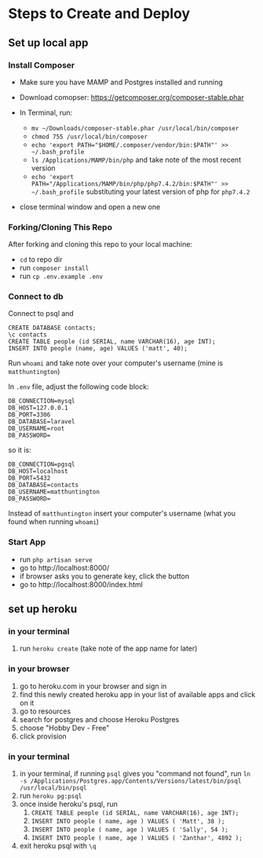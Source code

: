 # Steps to Create and Deploy

## Set up local app

### Install Composer

- Make sure you have MAMP and Postgres installed and running
- Download comopser: https://getcomposer.org/composer-stable.phar
- In Terminal, run:

  - `mv ~/Downloads/composer-stable.phar /usr/local/bin/composer`
  - `chmod 755 /usr/local/bin/composer`
  - `echo 'export PATH="$HOME/.composer/vendor/bin:$PATH"' >> ~/.bash_profile`
  - `ls /Applications/MAMP/bin/php` and take note of the most recent version
  - `echo 'export PATH="/Applications/MAMP/bin/php/php7.4.2/bin:$PATH"' >> ~/.bash_profile` substituting your latest version of php for `php7.4.2`

- close terminal window and open a new one

### Forking/Cloning This Repo

After forking and cloning this repo to your local machine:

- `cd` to repo dir
- run `composer install`
- run `cp .env.example .env`

### Connect to db

Connect to psql and

```
CREATE DATABASE contacts;
\c contacts
CREATE TABLE people (id SERIAL, name VARCHAR(16), age INT);
INSERT INTO people (name, age) VALUES ('matt', 40);
```

Run `whoami` and take note over your computer's username (mine is `matthuntington`)

In `.env` file, adjust the following code block:

```
DB_CONNECTION=mysql
DB_HOST=127.0.0.1
DB_PORT=3306
DB_DATABASE=laravel
DB_USERNAME=root
DB_PASSWORD=
```

so it is:

```
DB_CONNECTION=pgsql
DB_HOST=localhost
DB_PORT=5432
DB_DATABASE=contacts
DB_USERNAME=matthuntington
DB_PASSWORD=
```

Instead of `matthuntington` insert your computer's username (what you found when running `whoami`)

### Start App

- run `php artisan serve`
- go to http://localhost:8000/
- if browser asks you to generate key, click the button
- go to http://localhost:8000/index.html

## set up heroku

### in your terminal

1. run `heroku create` (take note of the app name for later)

### in your browser

1. go to heroku.com in your browser and sign in
1. find this newly created heroku app in your list of available apps and click on it
1. go to resources
1. search for postgres and choose Heroku Postgres
1. choose "Hobby Dev - Free"
1. click provision

### in your terminal

1. in your terminal, if running `psql` gives you "command not found", run `ln -s /Applications/Postgres.app/Contents/Versions/latest/bin/psql /usr/local/bin/psql`
1. run `heroku pg:psql`
1. once inside heroku's psql, run
    1. `CREATE TABLE people (id SERIAL, name VARCHAR(16), age INT);`
    1. `INSERT INTO people ( name, age ) VALUES ( 'Matt', 38 );`
    1. `INSERT INTO people ( name, age ) VALUES ( 'Sally', 54 );`
    1. `INSERT INTO people ( name, age ) VALUES ( 'Zanthar', 4892 );`
1. exit heroku psql with `\q`
